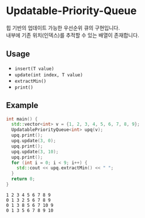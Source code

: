 # Updatable-Priority-Queue

힙 기반의 업데이트 가능한 우선순위 큐의 구현입니다.  
내부에 기존 위치(인덱스)를 추적할 수 있는 배열이 존재합니다.

## Usage

- `insert(T value)` 
- `update(int index, T value)`
- `extractMin()`
- `print()`

## Example

```C++
int main() {
  std::vector<int> v = {1, 2, 3, 4, 5, 6, 7, 8, 9};
  UpdatablePriorityQueue<int> upq(v);
  upq.print();
  upq.update(3, 0);
  upq.print();
  upq.update(3, 10);
  upq.print();
  for (int i = 0; i < 9; i++) {
    std::cout << upq.extractMin() << " ";
  }
  return 0;
}
```

```
1 2 3 4 5 6 7 8 9
0 1 3 2 5 6 7 8 9
0 1 3 8 5 6 7 10 9
0 1 3 5 6 7 8 9 10
```
